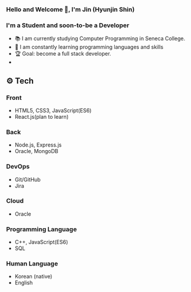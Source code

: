 ### Hello and Welcome 👋, I'm Jin (Hyunjin Shin)

### I'm a Student and soon-to-be a Developer
- 📚 I am currently studying Computer Programming in Seneca College.
- 🌱 I am constantly learning programming languages and skills
- 🏆 Goal: become a full stack developer.
- 

## ⚙️ Tech
### Front
- HTML5, CSS3, JavaScript(ES6)
- React.js(plan to learn)

### Back
- Node.js, Express.js
- Oracle, MongoDB

### DevOps
- Git/GitHub
- Jira

### Cloud
- Oracle

### Programming Language
- C++, JavaScript(ES6)
- SQL

### Human Language
- Korean (native)
- English  
